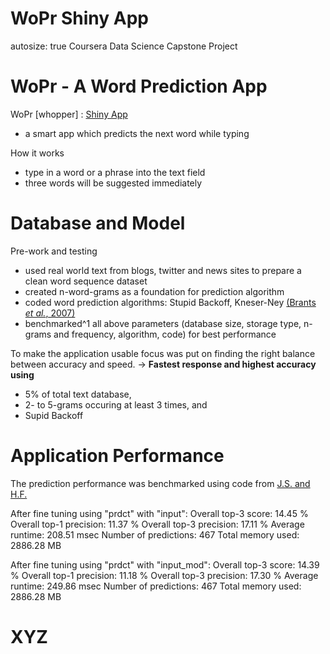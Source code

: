 
WoPr Shiny App
========================================================
autosize: true
Coursera Data Science Capstone Project




WoPr - A Word Prediction App
========================================================

WoPr [whopper] : [Shiny App]()

- a smart app which predicts the next word while typing

How it works
- type in a word or a phrase into the text field
- three words will be suggested immediately



Database and Model
========================================================

Pre-work and testing
- used real world text from blogs, twitter and news sites to prepare a clean word sequence dataset
- created n-word-grams as a foundation for prediction algorithm
- coded word prediction algorithms: Stupid Backoff, Kneser-Ney [(Brants *et al.*, 2007)](http://www.aclweb.org/anthology/D07-1090.pdf)
- benchmarked^1 all above parameters (database size, storage type, n-grams and frequency, algorithm, code) for best performance 

To make the application usable focus was put on finding the right balance between accuracy and speed. 
-> **Fastest response and highest accuracy using**
- 5% of total text database, 
- 2- to 5-grams occuring at least 3 times, and
- Supid Backoff 


Application Performance
========================================================
The prediction performance was benchmarked using code from [J.S. and H.F.](https://github.com/jan-san/dsci-benchmark)


After fine tuning using "prdct" with "input":
Overall top-3 score:     14.45 %
Overall top-1 precision: 11.37 %
Overall top-3 precision: 17.11 %
Average runtime:         208.51 msec
Number of predictions:   467
Total memory used:       2886.28 MB

After fine tuning using "prdct" with "input_mod":
Overall top-3 score:     14.39 %
Overall top-1 precision: 11.18 %
Overall top-3 precision: 17.30 %
Average runtime:         249.86 msec
Number of predictions:   467
Total memory used:       2886.28 MB





XYZ
========================================================


